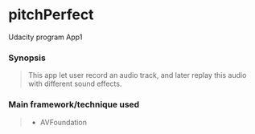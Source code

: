 # pitchPerfect
Udacity program App1

### Synopsis ###
> This app let user record an audio track, and later replay this audio with different sound effects.

### Main framework/technique used ###
> * AVFoundation
